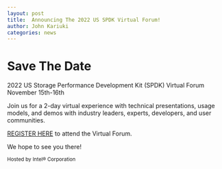 ```yaml
---
layout: post
title:  Announcing The 2022 US SPDK Virtual Forum!
author: John Kariuki
categories: news
---
```


# Save The Date

<div class="well">
<p>
2022 US Storage Performance Development Kit (SPDK) Virtual Forum<br/>
November 15th-16th<br/>
</p>
</div>

Join us for a 2-day virtual experience with technical presentations, usage models,
and demos with industry leaders, experts, developers, and user communities.

[REGISTER HERE](https://web.cvent.com/event/62e99886-2706-4bf8-96d8-6a20fe9822ae/summary) to attend the Virtual Forum.

We hope to see you there!

<small>
Hosted by Intel® Corporation
</small>
